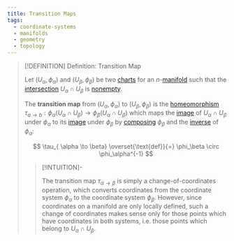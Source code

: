 ```yaml
---
title: Transition Maps
tags:
  - coordinate-systems
  - manifolds
  - geometry
  - topology
---
```


>[!DEFINITION] Definition: Transition Map
>
>Let $(U_{\alpha}, \phi_{\alpha})$ and $(U_{\beta}, \phi_{\beta})$ be two [charts](index.md) for an $n$-[manifold](../Manifolds.md) such that the [intersection](../../../Set%20Theory/Set%20Operations.md) $U_{\alpha} \cap U_{\beta}$ is [nonempty](../../../Set%20Theory/Sets.md).
>
>The **transition map** from $(U_{\alpha}, \phi_{\alpha})$ to $(U_{\beta}, \phi_{\beta})$ is the [homeomorphism](../../../Topology/Continuity/Homeomorphisms/index.md) $\tau_{a\to b}: \phi_\alpha(U_\alpha \cap U_\beta) \to \phi_\beta(U_\alpha \cap U_\beta)$ which maps the [image](../../../Analysis/Functions/Functions.md) of $U_\alpha \cap U_\beta$ under $\phi_\alpha$ to its [image](../../../Analysis/Functions/Functions.md) under $\phi_\beta$ by [composing](../../../Analysis/Functions/Composition.md) $\phi_\beta$ and the [inverse](../../../Analysis/Functions/Injections,%20Surjections%20and%20Bijections.md) of $\phi_\alpha$:
>
>$$
>\tau_{ \alpha \to \beta} \overset{\text{def}}{=} \phi_\beta \circ \phi_\alpha^{-1}
>$$
>
>>[!INTUITION]-
>>
>>The transition map $\tau_{ \alpha \to \beta }$ is simply a change-of-coordinates operation, which converts coordinates from the coordinate system $\phi_{\alpha}$ to the coordinate system $\phi_{\beta}$. However, since coordinates on a manifold are only locally defined, such a change of coordinates makes sense only for those points which have coordinates in both systems, i.e. those points which belong to $U_{\alpha} \cap U_{\beta}$.
>>
>